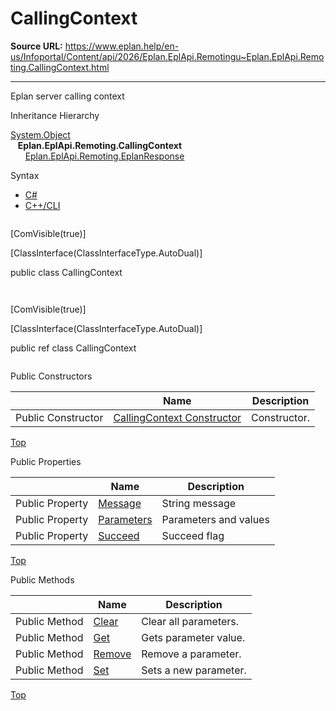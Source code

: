 # CallingContext

**Source URL:** https://www.eplan.help/en-us/Infoportal/Content/api/2026/Eplan.EplApi.Remotingu~Eplan.EplApi.Remoting.CallingContext.html

---

Eplan server calling context

Inheritance Hierarchy

[System.Object](#)  
   **Eplan.EplApi.Remoting.CallingContext**  
      [Eplan.EplApi.Remoting.EplanResponse](Eplan.EplApi.Remotingu~Eplan.EplApi.Remoting.EplanResponse.html)

Syntax

- [C#](#i-syntax-CS)
- [C++/CLI](#i-syntax-CPP2005)

```
```
[ComVisible(true)]

[ClassInterface(ClassInterfaceType.AutoDual)]

public class CallingContext
```
```

```
```
[ComVisible(true)]

[ClassInterface(ClassInterfaceType.AutoDual)]

public ref class CallingContext
```
```



Public Constructors

|  | Name | Description |
| --- | --- | --- |
| Public Constructor | [CallingContext Constructor](Eplan.EplApi.Remotingu~Eplan.EplApi.Remoting.CallingContext~_ctor.html) | Constructor. |

[Top](#top)



Public Properties

|  | Name | Description |
| --- | --- | --- |
| Public Property | [Message](Eplan.EplApi.Remotingu~Eplan.EplApi.Remoting.CallingContext~Message.html) | String message |
| Public Property | [Parameters](Eplan.EplApi.Remotingu~Eplan.EplApi.Remoting.CallingContext~Parameters.html) | Parameters and values |
| Public Property | [Succeed](Eplan.EplApi.Remotingu~Eplan.EplApi.Remoting.CallingContext~Succeed.html) | Succeed flag |

[Top](#top)

Public Methods

|  | Name | Description |
| --- | --- | --- |
| Public Method | [Clear](Eplan.EplApi.Remotingu~Eplan.EplApi.Remoting.CallingContext~Clear.html) | Clear all parameters. |
| Public Method | [Get](Eplan.EplApi.Remotingu~Eplan.EplApi.Remoting.CallingContext~Get.html) | Gets parameter value. |
| Public Method | [Remove](Eplan.EplApi.Remotingu~Eplan.EplApi.Remoting.CallingContext~Remove.html) | Remove a parameter. |
| Public Method | [Set](Eplan.EplApi.Remotingu~Eplan.EplApi.Remoting.CallingContext~Set.html) | Sets a new parameter. |

[Top](#top)
